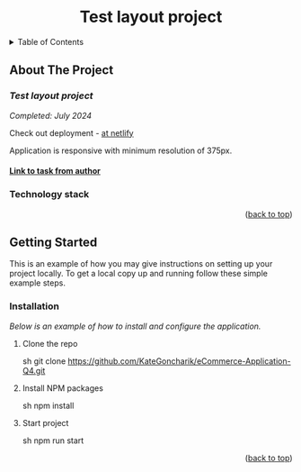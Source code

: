 <a name="readme-top"></a>

<!-- PROJECT LOGO -->
<br />
<div align="center">

  <h1 align="center">Test layout project</h1>

</div>

<!-- TABLE OF CONTENTS -->
<details>
  <summary>Table of Contents</summary>
  <ol>
    <li>
      <a href="#about-the-project">About The Project</a>
      <ul>
        <li><a href="#technology-stack">Technology stack</a></li>
      </ul>
    </li>
    <li>
      <a href="#getting-started">Getting Started</a>
      <ul>
       <li><a href="#installation">Installation</a></li>
      </ul>
    </li>

  </ol>
</details>

<!-- ABOUT THE PROJECT -->

## About The Project

### _Test layout project_

_Completed: July 2024_

Check out deployment - [at netlify]()

Application is responsive with minimum resolution of 375px.

#### [Link to task from author](https://docs.google.com/document/d/1w0j6Devb16fSJeukf1uMV6t3O1-kUnSfJSLBZW-dWww/edit)

### Technology stack

<p align="right">(<a href="#readme-top">back to top</a>)</p>

<!-- GETTING STARTED -->

## Getting Started

This is an example of how you may give instructions on setting up your project locally.
To get a local copy up and running follow these simple example steps.

### Installation

_Below is an example of how to install and configure the application._

1. Clone the repo

   sh
   git clone <https://github.com/KateGoncharik/eCommerce-Application-Q4.git>

2. Install NPM packages

   sh
   npm install

3. Start project

   sh
   npm run start

<p align="right">(<a href="#readme-top">back to top</a>)</p>
